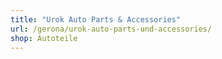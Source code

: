 ```yaml
---
title: "Urok Auto Parts & Accessories"
url: /gerona/urok-auto-parts-und-accessories/
shop: Autoteile
---
```

